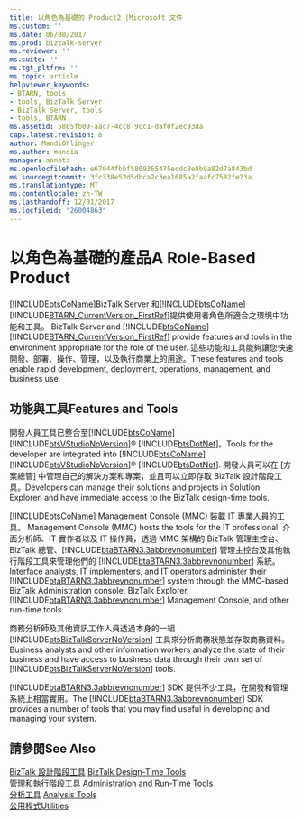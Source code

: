 ```yaml
---
title: 以角色為基礎的 Product2 |Microsoft 文件
ms.custom: ''
ms.date: 06/08/2017
ms.prod: biztalk-server
ms.reviewer: ''
ms.suite: ''
ms.tgt_pltfrm: ''
ms.topic: article
helpviewer_keywords:
- BTARN, tools
- tools, BizTalk Server
- BizTalk Server, tools
- tools, BTARN
ms.assetid: 5805fb09-aac7-4cc8-9cc1-daf0f2ec93da
caps.latest.revision: 8
author: MandiOhlinger
ms.author: mandia
manager: anneta
ms.openlocfilehash: e67044fbbf5809365475ecdc8e8b9a82d7a843bd
ms.sourcegitcommit: 3fc338e52d5dbca2c3ea1685a2faafc7582fe23a
ms.translationtype: MT
ms.contentlocale: zh-TW
ms.lasthandoff: 12/01/2017
ms.locfileid: "26004863"
---
```

# <a name="a-role-based-product"></a><span data-ttu-id="20b60-102">以角色為基礎的產品</span><span class="sxs-lookup"><span data-stu-id="20b60-102">A Role-Based Product</span></span>
[!INCLUDE[btsCoName](../../includes/btsconame-md.md)]<span data-ttu-id="20b60-103">BizTalk Server 和[!INCLUDE[btsCoName](../../includes/btsconame-md.md)][!INCLUDE[BTARN_CurrentVersion_FirstRef](../../includes/btarn-currentversion-firstref-md.md)]提供使用者角色所適合之環境中功能和工具。</span><span class="sxs-lookup"><span data-stu-id="20b60-103"> BizTalk Server and [!INCLUDE[btsCoName](../../includes/btsconame-md.md)][!INCLUDE[BTARN_CurrentVersion_FirstRef](../../includes/btarn-currentversion-firstref-md.md)] provide features and tools in the environment appropriate for the role of the user.</span></span> <span data-ttu-id="20b60-104">這些功能和工具能夠讓您快速開發、部署、操作、管理，以及執行商業上的用途。</span><span class="sxs-lookup"><span data-stu-id="20b60-104">These features and tools enable rapid development, deployment, operations, management, and business use.</span></span>  
  
## <a name="features-and-tools"></a><span data-ttu-id="20b60-105">功能與工具</span><span class="sxs-lookup"><span data-stu-id="20b60-105">Features and Tools</span></span>  
 <span data-ttu-id="20b60-106">開發人員工具已整合至[!INCLUDE[btsCoName](../../includes/btsconame-md.md)] [!INCLUDE[btsVStudioNoVersion](../../includes/btsvstudionoversion-md.md)]® [!INCLUDE[btsDotNet](../../includes/btsdotnet-md.md)]。</span><span class="sxs-lookup"><span data-stu-id="20b60-106">Tools for the developer are integrated into [!INCLUDE[btsCoName](../../includes/btsconame-md.md)][!INCLUDE[btsVStudioNoVersion](../../includes/btsvstudionoversion-md.md)]® [!INCLUDE[btsDotNet](../../includes/btsdotnet-md.md)].</span></span> <span data-ttu-id="20b60-107">開發人員可以在 [方案總管] 中管理自己的解決方案和專案，並且可以立即存取 BizTalk 設計階段工具。</span><span class="sxs-lookup"><span data-stu-id="20b60-107">Developers can manage their solutions and projects in Solution Explorer, and have immediate access to the BizTalk design-time tools.</span></span>  
  
 [!INCLUDE[btsCoName](../../includes/btsconame-md.md)]<span data-ttu-id="20b60-108"> Management Console (MMC) 裝載 IT 專業人員的工具。</span><span class="sxs-lookup"><span data-stu-id="20b60-108"> Management Console (MMC) hosts the tools for the IT professional.</span></span> <span data-ttu-id="20b60-109">介面分析師、IT 實作者以及 IT 操作員，透過 MMC 架構的 BizTalk 管理主控台、BizTalk 總管、[!INCLUDE[btaBTARN3.3abbrevnonumber](../../includes/btabtarn3-3abbrevnonumber-md.md)] 管理主控台及其他執行階段工具來管理他們的 [!INCLUDE[btaBTARN3.3abbrevnonumber](../../includes/btabtarn3-3abbrevnonumber-md.md)] 系統。</span><span class="sxs-lookup"><span data-stu-id="20b60-109">Interface analysts, IT implementers, and IT operators administer their [!INCLUDE[btaBTARN3.3abbrevnonumber](../../includes/btabtarn3-3abbrevnonumber-md.md)] system through the MMC-based BizTalk Administration console, BizTalk Explorer, [!INCLUDE[btaBTARN3.3abbrevnonumber](../../includes/btabtarn3-3abbrevnonumber-md.md)] Management Console, and other run-time tools.</span></span>  
  
 <span data-ttu-id="20b60-110">商務分析師及其他資訊工作人員透過本身的一組 [!INCLUDE[btsBizTalkServerNoVersion](../../includes/btsbiztalkservernoversion-md.md)] 工具來分析商務狀態並存取商務資料。</span><span class="sxs-lookup"><span data-stu-id="20b60-110">Business analysts and other information workers analyze the state of their business and have access to business data through their own set of [!INCLUDE[btsBizTalkServerNoVersion](../../includes/btsbiztalkservernoversion-md.md)] tools.</span></span>  
  
 <span data-ttu-id="20b60-111">[!INCLUDE[btaBTARN3.3abbrevnonumber](../../includes/btabtarn3-3abbrevnonumber-md.md)] SDK 提供不少工具，在開發和管理系統上相當實用。</span><span class="sxs-lookup"><span data-stu-id="20b60-111">The [!INCLUDE[btaBTARN3.3abbrevnonumber](../../includes/btabtarn3-3abbrevnonumber-md.md)] SDK provides a number of tools that you may find useful in developing and managing your system.</span></span>  
  
## <a name="see-also"></a><span data-ttu-id="20b60-112">請參閱</span><span class="sxs-lookup"><span data-stu-id="20b60-112">See Also</span></span>  
 <span data-ttu-id="20b60-113">[BizTalk 設計階段工具](../../adapters-and-accelerators/accelerator-rosettanet/biztalk-design-time-tools.md) </span><span class="sxs-lookup"><span data-stu-id="20b60-113">[BizTalk Design-Time Tools](../../adapters-and-accelerators/accelerator-rosettanet/biztalk-design-time-tools.md) </span></span>  
 <span data-ttu-id="20b60-114">[管理和執行階段工具](../../adapters-and-accelerators/accelerator-rosettanet/administration-and-run-time-tools.md) </span><span class="sxs-lookup"><span data-stu-id="20b60-114">[Administration and Run-Time Tools](../../adapters-and-accelerators/accelerator-rosettanet/administration-and-run-time-tools.md) </span></span>  
 <span data-ttu-id="20b60-115">[分析工具](../../adapters-and-accelerators/accelerator-rosettanet/analysis-tools1.md) </span><span class="sxs-lookup"><span data-stu-id="20b60-115">[Analysis Tools](../../adapters-and-accelerators/accelerator-rosettanet/analysis-tools1.md) </span></span>  
 [<span data-ttu-id="20b60-116">公用程式</span><span class="sxs-lookup"><span data-stu-id="20b60-116">Utilities</span></span>](../../adapters-and-accelerators/accelerator-rosettanet/utilities1.md)